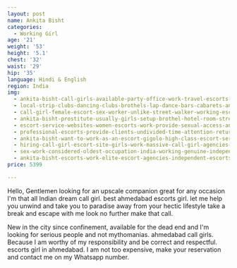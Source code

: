 ```yaml
---
layout: post
name: Ankita Bisht
categories:
  - Working Girl
age: '21'
weight: '53'
height: '5.1'
chest: '32'
waist: '29'
hip: '35'
language: Hindi & English
region: India
img:
  - ankita-bisht-call-girls-available-party-office-work-travel-escorts-service-agency-work.jpg
  - local-strip-clubs-dancing-clubs-brothels-lap-dance-bars-cabarets-ankita-bisht.jpg
  - call-girl-female-escort-sex-worker-unlike-street-walker-working-escorts.jpg
  - ankita-bisht-prostitute-usually-girls-setup-brothel-hotel-room-street-corner.jpg
  - escort-service-websites-women-escorts-work-provide-sexual-access-ankita-bisht.jpg
  - professional-escorts-provide-clients-undivided-time-attention-return-payment.jpg
  - ankita-bisht-want-to-work-as-an-escort-gigolo-high-class-escort-service.jpg
  - hiring-call-girl-escort-site-girls-work-massive-call-girl-agencies-ankita-bisht.jpg
  - sex-work-considered-oldest-occupation-india-working-genuine-independent-call-girl.jpg
  - ankita-bisht-escorts-work-elite-escort-agencies-independent-escorts.jpg
price: 5399

---
```


Hello, Gentlemen looking for an upscale companion great for any occasion I'm that all Indian dream call girl. best ahmedabad escorts girl. let me help you unwind and take you to paradise away from your hectic lifestyle take a break and escape with me look no further make that call.

New in the city since confinement, available for the dead end and I'm looking for serious people and not mythomanias. ahmedabad call girls. Because I am worthy of my responsibility and be correct and respectful. escorts girl in ahmedabad. I am not too expensive, make your reservation and contact me on my Whatsapp number.